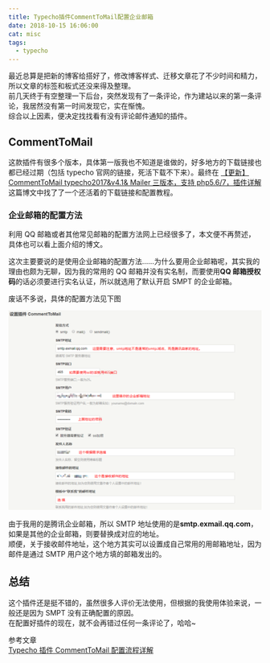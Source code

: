 ```yaml
---
title: Typecho插件CommentToMail配置企业邮箱
date: 2018-10-15 16:06:00
cat: misc
tags:
  - typecho
---
```


最近总算是把新的博客给搭好了，修改博客样式、迁移文章花了不少时间和精力，所以文章的标签和板式还没来得及整理。<br>
前几天终于有空整理一下后台，突然发现有了一条评论，作为建站以来的第一条评论，我居然没有第一时间发现它，实在惭愧。<br>
综合以上因素，便决定找找看有没有评论邮件通知的插件。

## CommentToMail

这款插件有很多个版本，具体第一版我也不知道是谁做的，好多地方的下载链接也都已经过期（包括 typecho 官网的链接，死活下载不下来）。最终在 [【更新】CommentToMail typecho2017&v4.1& Mailer 三版本，支持 php5.6/7，插件详解][1] 这篇博文中找了了一个还活着的下载链接和配置教程。

### 企业邮箱的配置方法

利用 QQ 邮箱或者其他常见邮箱的配置方法网上已经很多了，本文便不再赘述，具体也可以看上面介绍的博文。

这次主要要说的是使用企业邮箱的配置方法……为什么要用企业邮箱呢，其实我的理由也颇为无聊，因为我的常用的 QQ 邮箱并没有实名制，而要使用**QQ 邮箱授权码**的话必须要进行实名认证，所以就选用了默认开启 SMPT 的企业邮箱。

废话不多说，具体的配置方法见下图

![CommentToMail企业邮箱配置.png][2]

由于我用的是腾讯企业邮箱，所以 SMTP 地址使用的是**smtp.exmail.qq.com**，如果是其他的企业邮箱，则要替换成对应的地址。<br>
顺便，关于接收邮件地址，这个地方其实可以设置成自己常用的用邮箱地址，因为邮件是通过 SMTP 用户这个地方填的邮箱发出的。

## 总结

这个插件还是挺不错的，虽然很多人评价无法使用，但根据的我使用体验来说，一般还是因为 SMPT 没有正确配置的原因。<br>
在配置好插件的现在，就不会再错过任何一条评论了，哈哈~

参考文章<br>
[Typecho 插件 CommentToMail 配置流程详解][3]

[1]: https://9sb.org/58
[2]: https://raw.githubusercontent.com/LuckyRabbitFeet/rabbitfeet.net/master/res/Typecho%E6%8F%92%E4%BB%B6CommentToMail%E9%85%8D%E7%BD%AE%E4%BC%81%E4%B8%9A%E9%82%AE%E7%AE%B1/CommentToMail%E4%BC%81%E4%B8%9A%E9%82%AE%E7%AE%B1%E9%85%8D%E7%BD%AE.png
[3]: https://www.zuozuovera.cn/archives/1196/
